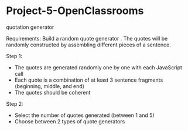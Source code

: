 # Project-5-OpenClassrooms
quotation generator

Requirements:
Build a random quote generator . The quotes will be randomly constructed by assembling different pieces of a sentence.

Step 1:

*  The quotes are generated randomly one by one with each JavaScript call
*  Each quote is a combination of at least 3 sentence fragments (beginning, middle, and end)
*  The quotes should be coherent

Step 2:

*  Select the number of quotes generated (between 1 and 5)
*  Choose between 2 types of quote generators



